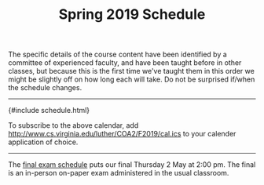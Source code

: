 ﻿---
title: Spring 2019 Schedule
...

The specific details of the course content have been identified
by a committee of experienced faculty,
and have been taught before in other classes,
but because this is the first time we've taught them in this order
we might be slightly off on how long each will take.
Do not be surprised if/when the schedule changes.

<hr/>

<style>
.Exam, .lab { background: #ddeeff; }
.lecture { background: white; }
.PA, .Quiz, .HW { background: #ffddcc; }
.PA:after, .Quiz:after { content: " due"; }
.agenda *:not(.date):before, small { opacity:0.707; font-size: 70.7%; }
.day.past { opacity: 0.707; }
/*
.today { box-shadow: 0 0 1ex 1ex #ffddcc; }
.agenda .CS2501-002:before { content: "Lec: "; }
.agenda .reading:before { content: "Reading: "; }
*/
</style>

{#include schedule.html}

To subscribe to the above calendar, add <http://www.cs.virginia.edu/luther/COA2/F2019/cal.ics> to your calender application of choice.

<hr/>

The <a href="http://www.virginia.edu/registrar/exams.html#1192">final exam schedule</a> puts our final Thursday 2 May at 2:00 pm. The final is an in-person on-paper exam administered in the usual classroom.



        
